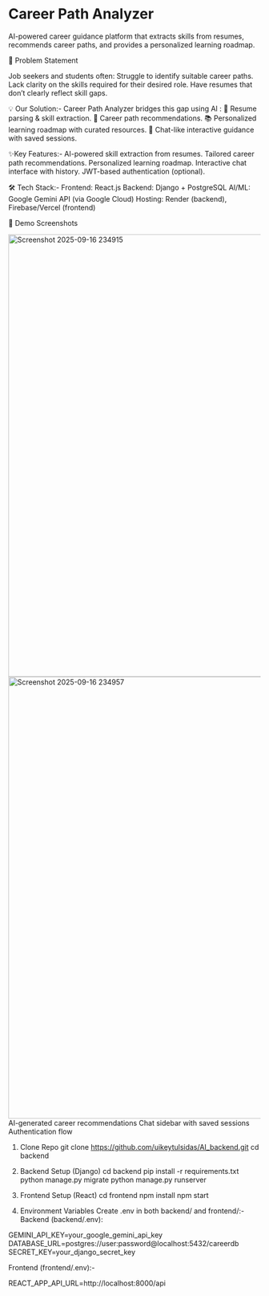 # Career Path Analyzer #
AI-powered career guidance platform that extracts skills from resumes, recommends career paths, and provides a personalized learning roadmap.

📌 Problem Statement

Job seekers and students often:
Struggle to identify suitable career paths.
Lack clarity on the skills required for their desired role.
Have resumes that don’t clearly reflect skill gaps.


💡 Our Solution:-
Career Path Analyzer bridges this gap using AI :
📄 Resume parsing & skill extraction.
🧭 Career path recommendations.
📚 Personalized learning roadmap with curated resources.
💬 Chat-like interactive guidance with saved sessions.

✨Key Features:-
AI-powered skill extraction from resumes.
Tailored career path recommendations.
Personalized learning roadmap.
Interactive chat interface with history.
JWT-based authentication (optional).

🛠️ Tech Stack:-
Frontend: React.js
Backend: Django + PostgreSQL
AI/ML: Google Gemini API (via Google Cloud)
Hosting: Render (backend), Firebase/Vercel (frontend)



📸 Demo Screenshots

<img width="1892" height="881" alt="Screenshot 2025-09-16 234915" src="https://github.com/user-attachments/assets/6a3e7150-92f6-4bf7-b64a-f0625765935f" />

<img width="1881" height="880" alt="Screenshot 2025-09-16 234957" src="https://github.com/user-attachments/assets/dca7ddde-b173-478d-b463-d9b6ed174bd1" />
AI-generated career recommendations
Chat sidebar with saved sessions
Authentication flow




1. Clone Repo
git clone https://github.com/uikeytulsidas/AI_backend.git
cd backend

2. Backend Setup (Django)
cd backend
pip install -r requirements.txt
python manage.py migrate
python manage.py runserver

3. Frontend Setup (React)
cd frontend
npm install
npm start


4. Environment Variables
Create .env in both backend/ and frontend/:-
Backend (backend/.env):

GEMINI_API_KEY=your_google_gemini_api_key
DATABASE_URL=postgres://user:password@localhost:5432/careerdb
SECRET_KEY=your_django_secret_key

Frontend (frontend/.env):-

REACT_APP_API_URL=http://localhost:8000/api


